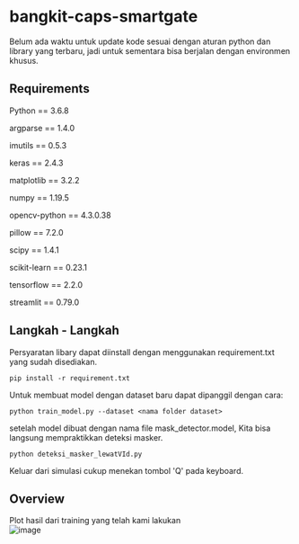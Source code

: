 # bangkit-caps-smartgate
Belum ada waktu untuk update kode sesuai dengan aturan python dan library yang terbaru, jadi untuk sementara bisa berjalan dengan environmen khusus.
  ## Requirements
  Python        == 3.6.8
  
  argparse      == 1.4.0
  
  imutils       == 0.5.3
  
  keras         == 2.4.3
  
  matplotlib    == 3.2.2
  
  numpy         == 1.19.5
  
  opencv-python == 4.3.0.38
  
  pillow        == 7.2.0
  
  scipy         == 1.4.1
  
  scikit-learn  == 0.23.1
  
  tensorflow    == 2.2.0
  
  streamlit     == 0.79.0
  
  ## Langkah - Langkah
  Persyaratan libary dapat diinstall dengan menggunakan requirement.txt yang sudah disediakan.
  ```
  pip install -r requirement.txt
  ```
  Untuk membuat model dengan dataset baru dapat dipanggil dengan cara:
  ```
  python train_model.py --dataset <nama folder dataset>
  ```
  
  setelah model dibuat dengan nama file mask_detector.model, Kita bisa langsung mempraktikkan deteksi masker.
  ```
  python deteksi_masker_lewatVId.py
  ```
  Keluar dari simulasi cukup menekan tombol 'Q' pada keyboard.

  ## Overview
  Plot hasil dari training yang telah kami lakukan\
  ![image](https://user-images.githubusercontent.com/58261801/121347926-eebf9900-c951-11eb-8a41-3184cd0966bb.png)
